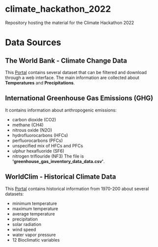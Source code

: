 # climate_hackathon_2022
Repository hosting the material for the Climate Hackathon 2022

# Data Sources

## The World Bank - Climate Change Data
This [Portal](https://climateknowledgeportal.worldbank.org/download-data) contains several
dataset that can be filtered and download through a web interface.
The main information are collected about **Temperatures** and **Precipitations**.

## International Greenhouse Gas Emissions (GHG)
It contains information about anthropogenic emissions:
- carbon dioxide (CO2)
- methane (CH4)
- nitrous oxide (N2O)
- hydrofluorocarbons (HFCs)
- perfluorocarbons (PFCs)
- unspecified mix of HFCs and PFCs
- ulphur hexafluoride (SF6)
- nitrogen triflouride (NF3)
The file is **'greenhouse_gas_inventory_data_data.csv'**.


## WorldClim - Historical Climate Data
This [Portal](https://www.worldclim.org/data/worldclim21.html) contains historical information from 1970-200 about several datasets:
- minimum temperature
- maximum temperature
- average temperature
- precipitation
- solar radiation
- wind speed
- water vapor pressure
- 12 Bioclimatic variables
